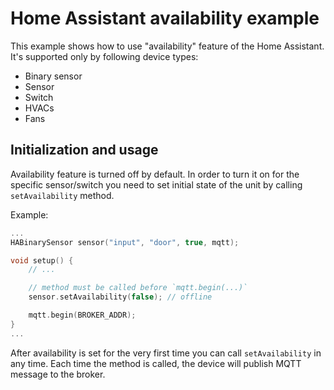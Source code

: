 # Home Assistant availability example

This example shows how to use "availability" feature of the Home Assistant.
It's supported only by following device types:
* Binary sensor
* Sensor
* Switch
* HVACs
* Fans

## Initialization and usage

Availability feature is turned off by default. In order to turn it on for the specific
sensor/switch you need to set initial state of the unit by calling `setAvailability` method.

Example:
```cpp
...
HABinarySensor sensor("input", "door", true, mqtt);

void setup() {
    // ...

    // method must be called before `mqtt.begin(...)`
    sensor.setAvailability(false); // offline

    mqtt.begin(BROKER_ADDR);
}
...
```

After availability is set for the very first time you can call `setAvailability` in any time.
Each time the method is called, the device will publish MQTT message to the broker.
